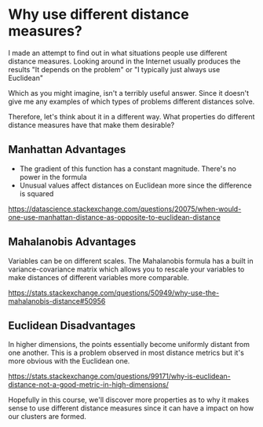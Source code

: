 # Why use different distance measures?

I made an attempt to find out in what situations people use different distance measures. Looking around in the Internet usually produces the results "It depends on the problem" or "I typically just always use Euclidean"

Which as you might imagine, isn't a terribly useful answer. Since it doesn't give me any examples of which types of problems different distances solve.

Therefore, let's think about it in a different way. What properties do different distance measures have that make them desirable?

## Manhattan Advantages

- The gradient of this function has a constant magnitude. There's no power in the formula
- Unusual values affect distances on Euclidean more since the difference is squared

https://datascience.stackexchange.com/questions/20075/when-would-one-use-manhattan-distance-as-opposite-to-euclidean-distance



## Mahalanobis Advantages

Variables can be on different scales. The Mahalanobis formula has a built in variance-covariance matrix which allows you to rescale your variables to make distances of different variables more comparable.

https://stats.stackexchange.com/questions/50949/why-use-the-mahalanobis-distance#50956



## Euclidean Disadvantages

In higher dimensions, the points essentially become uniformly distant from one another. This is a problem observed in most distance metrics but it's more obvious with the Euclidean one.

https://stats.stackexchange.com/questions/99171/why-is-euclidean-distance-not-a-good-metric-in-high-dimensions/



Hopefully in this course, we'll discover more properties as to why it makes sense to use different distance measures since it can have a impact on how our clusters are formed.